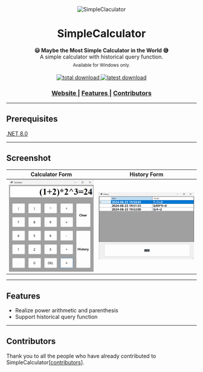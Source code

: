 <p align="center"><img src="img/calculator.ico" alt="SimpleClaculator" width="100" height="100"></p>

<h1 align="center">SimpleCalculator</h1>

<div align="center">
  <strong>&#128515; Maybe the Most Simple Calculator in the World &#128517;</strong><br>
  A simple calculator with historical query function.<br>
  <sub>Available for Windows only.</sub>
</div>

<br>

<div align="center">
  <!-- Downloads total -->
  <a href="https://github.com/NewlyBuiltDocument/simple-calculator/releases">
    <img src="https://img.shields.io/badge/downloads-2.9M-brightgreen" alt="total download">
  </a>
  <!-- Downloads latest release -->
  <a href="https://github.com/NewlyBuiltDocument/simple-calculator/releases/latest">
    <img src="https://img.shields.io/badge/downloads@latest-1.46M-brightgreen" alt="latest download">
  </a>
</div>

<div align="center">
  <h3>
    <a href="https://github.com/NewlyBuiltDocument/simple-calculator">
      Website
    </a>
    <span> | </span>
    <a href="https://github.com/NewlyBuiltDocument/simple-calculator#features">
      Features
    </a>
    <span> | </span>
    <a href="https://github.com/NewlyBuiltDocument/simple-calculator#contributors">
      Contributors
    </a>
  </h3>
</div>

---

## Prerequisites
[.NET 8.0](https://dotnet.microsoft.com/download)

---

## Screenshot
 | Calculator Form                          |History Form                         |
 | :--------------------------------------: | :---------------------------------: |
 | ![CalculatorForm](img/CalculateForm.png) | ![HistoryForm](img/HistoryForm.png) |

--- 

## Features
- Realize power arithmetic and parenthesis
- Support historical query function

---

## Contributors
Thank you to all the people who have already contributed to SimpleCalculator[[contributors](https://github.com/NewlyBuiltDocument/simple-calculator/graphs/contributors)].

